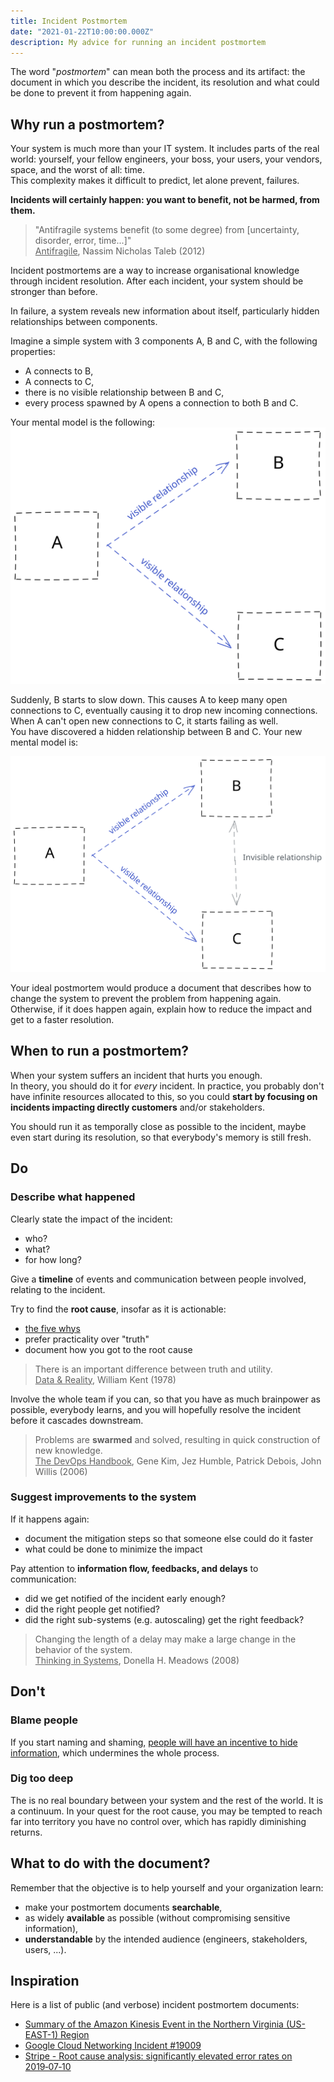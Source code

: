 ```yaml
---
title: Incident Postmortem
date: "2021-01-22T10:00:00.000Z"
description: My advice for running an incident postmortem
---
```


The word "*postmortem*" can mean both the process and its artifact: the document in which you describe the incident,
its resolution and what could be done to prevent it from happening again.

## Why run a postmortem?

Your system is much more than your IT system. It includes parts of the real world: yourself, your fellow engineers, your boss, your users, your vendors, space, and the worst of all: time.  
This complexity makes it difficult to predict, let alone prevent, failures.  

**Incidents will certainly happen: you want to benefit, not be harmed, from them.** 

> "Antifragile systems benefit (to some degree) from [uncertainty, disorder, error, time...]"  
> <u>Antifragile</u>, Nassim Nicholas Taleb (2012)

Incident postmortems are a way to increase organisational knowledge through incident resolution. After each incident, your system should be stronger than before.

In failure, a system reveals new information about itself, particularly hidden relationships between components.  

Imagine a simple system with 3 components A, B and C, with the following properties:  
* A connects to B,
* A connects to C,
* there is no visible relationship between B and C,
* every process spawned by A opens a connection to both B and C.

Your mental model is the following:  
![A system with 3 components](postmortems-illustration.svg "A system with 3 components")

Suddenly, B starts to slow down. This causes A to keep many open connections to C, eventually causing it to drop new incoming connections. When A can't open new connections to C, it starts failing as well.  
You have discovered a hidden relationship between B and C. Your new mental model is:  

![A system with 3 components](postmortems-illustration-2.svg "A system with 3 components and a hidden relationship")

Your ideal postmortem would produce a document that describes how to change the system to prevent the problem from happening again.  
Otherwise, if it does happen again, explain how to reduce the impact and get to a faster resolution.

## When to run a postmortem?

When your system suffers an incident that hurts you enough.  
In theory, you should do it for *every* incident. In practice, you probably don't have infinite resources allocated to this, so you could **start by focusing on incidents impacting directly customers** and/or stakeholders.  

You should run it as temporally close as possible to the incident, maybe even start during its resolution, so that everybody's memory is still fresh.

## Do

### Describe what happened
Clearly state the impact of the incident: 
* who?
* what?
* for how long?

Give a **timeline** of events and communication between people involved, relating to the incident.

Try to find the **root cause**, insofar as it is actionable:
* [the five whys](https://en.wikipedia.org/wiki/Five_whys)
* prefer practicality over "truth"
* document how you got to the root cause

> There is an important difference between truth and utility.  
> <u>Data & Reality</u>, William Kent (1978)

Involve the whole team if you can, so that you have as much brainpower as possible, everybody learns, and you will hopefully resolve the incident before it cascades downstream.

> Problems are **swarmed** and solved, resulting in quick construction of new knowledge.  
> <u>The DevOps Handbook</u>, Gene Kim, Jez Humble, Patrick Debois, John Willis (2006)

### Suggest improvements to the system

If it happens again:
- document the mitigation steps so that someone else could do it faster
- what could be done to minimize the impact

Pay attention to **information flow, feedbacks, and delays** to communication:
* did we get notified of the incident early enough?
* did the right people get notified?
* did the right sub-systems (e.g. autoscaling) get the right feedback?

> Changing the length of a delay may make a large change in the behavior of the system.  
> <u>Thinking in Systems</u>, Donella H. Meadows (2008)

## Don't

### Blame people
If you start naming and shaming, [people will have an incentive to hide information](https://codeascraft.com/2012/05/22/blameless-postmortems/), which undermines the whole process.

### Dig too deep
The is no real boundary between your system and the rest of the world. It is a continuum. In your quest for the root cause, you may be tempted to reach far into territory you have no control over, which has rapidly diminishing returns.

## What to do with the document?

Remember that the objective is to help yourself and your organization learn:
* make your postmortem documents **searchable**,
* as widely **available** as possible (without compromising sensitive information), 
* **understandable** by the intended audience (engineers, stakeholders, users, ...).

## Inspiration

Here is a list of public (and verbose) incident postmortem documents:

* [Summary of the Amazon Kinesis Event in the Northern Virginia (US-EAST-1) Region](https://aws.amazon.com/message/11201/)
* [Google Cloud Networking Incident #19009](https://status.cloud.google.com/incident/cloud-networking/19009)
* [Stripe - Root cause analysis: significantly elevated error rates on 2019‑07‑10](https://stripe.com/rcas/2019-07-10)
